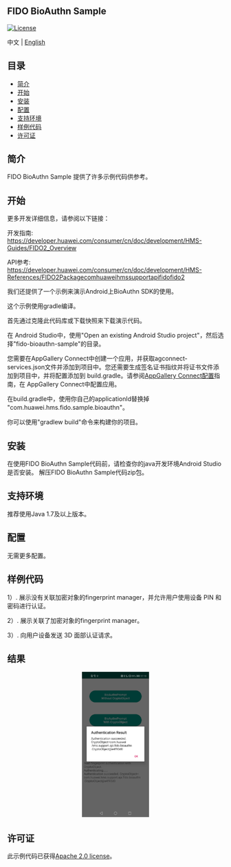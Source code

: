 ## FIDO BioAuthn Sample
[![License](https://img.shields.io/badge/Docs-hmsguides-brightgreen)](https://developer.huawei.com/consumer/cn/doc/development/HMS-Guides/FIDO2_Overview)

中文 | [English](https://github.com/HMS-Core/hms-FIDO-demo-kotlin/blob/master/fido-bioauthn-sample/README.md)

## 目录

 * [简介](#简介)
 * [开始](#开始)
 * [安装](#安装)
 * [配置](#配置)
 * [支持环境](#支持环境)
 * [样例代码](#样例代码)
 * [许可证](#许可证)


## 简介
FIDO BioAuthn Sample 提供了许多示例代码供参考。

## 开始
更多开发详细信息，请参阅以下链接：

开发指南: https://developer.huawei.com/consumer/cn/doc/development/HMS-Guides/FIDO2_Overview

API参考: https://developer.huawei.com/consumer/cn/doc/development/HMS-References/FIDO2Packagecomhuaweihmssupportapifidofido2

我们还提供了一个示例来演示Android上BioAuthn SDK的使用。

这个示例使用gradle编译。

首先通过克隆此代码库或下载快照来下载演示代码。

在 Android Studio中，使用"Open an existing Android Studio project"，然后选择"fido-bioauthn-sample"的目录。

您需要在AppGallery Connect中创建一个应用，并获取agconnect-services.json文件并添加到项目中。您还需要生成签名证书指纹并将证书文件添加到项目中，并将配置添加到 build.gradle。请参阅[AppGallery Connect配置](https://developer.huawei.com/consumer/cn/doc/development/HMS-Guides/hms-map-configuringinagc)指南，在 AppGallery Connect中配置应用。

在build.gradle中，使用你自己的applicationId替换掉 "com.huawei.hms.fido.sample.bioauthn"。

你可以使用"gradlew build"命令来构建你的项目。


## 安装
在使用FIDO BioAuthn Sample代码前，请检查你的java开发环境Android Studio是否安装。
解压FIDO BioAuthn Sample代码zip包。

## 支持环境
推荐使用Java 1.7及以上版本。

## 配置
无需更多配置。

## 样例代码

1）. 展示没有关联加密对象的fingerprint manager，并允许用户使用设备 PIN 和密码进行认证。

2）. 展示关联了加密对象的fingerprint manager。

3）. 向用户设备发送 3D 面部认证请求。


## 结果
<center class="half">
<img src="images/result.png" style="zoom:33%;" />
</center>

## 许可证
此示例代码已获得[Apache 2.0 license](http://www.apache.org/licenses/LICENSE-2.0)。